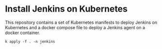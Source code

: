 # Install Jenkins on Kubernetes

This repository contains a set of Kubernetes manifests to deploy Jenkins on Kubernetes and a docker compose file to deploy a Jenkins agent on a docker container.

```
k apply -f . -n jenkins
```
